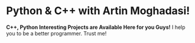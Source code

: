 # Python & C++ with Artin Moghadasi!
**C++, Python Interesting Projects are Available Here for you Guys!**
I help you to be a better programmer.
Trust me!
